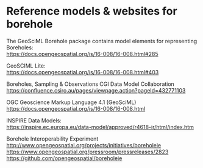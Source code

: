 # Reference models & websites for borehole

The GeoSciML Borehole package contains model elements for representing Boreholes:  
https://docs.opengeospatial.org/is/16-008/16-008.html#285

GeoSCIML Lite:  
https://docs.opengeospatial.org/is/16-008/16-008.html#403

Boreholes, Sampling & Observations CGI Data Model Collaboration  
https://confluence.csiro.au/pages/viewpage.action?pageId=432771103

OGC Geoscience Markup Language 4.1 (GeoSciML)  
https://docs.opengeospatial.org/is/16-008/16-008.html

INSPIRE Data Models:  
https://inspire.ec.europa.eu/data-model/approved/r4618-ir/html/index.htm

Borehole Interoperability Experiment  
http://www.opengeospatial.org/projects/initiatives/boreholeie  
https://www.opengeospatial.org/pressroom/pressreleases/2823  
https://github.com/opengeospatial/boreholeie
